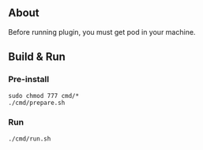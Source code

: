 ## About
Before running plugin, you must get pod in your machine.

## Build & Run
### Pre-install
```
sudo chmod 777 cmd/*
./cmd/prepare.sh
```

### Run
```
./cmd/run.sh
```
